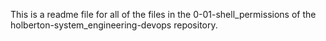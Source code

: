 This is a readme file for all of the files in the 0-01-shell_permissions of the holberton-system_engineering-devops repository.
